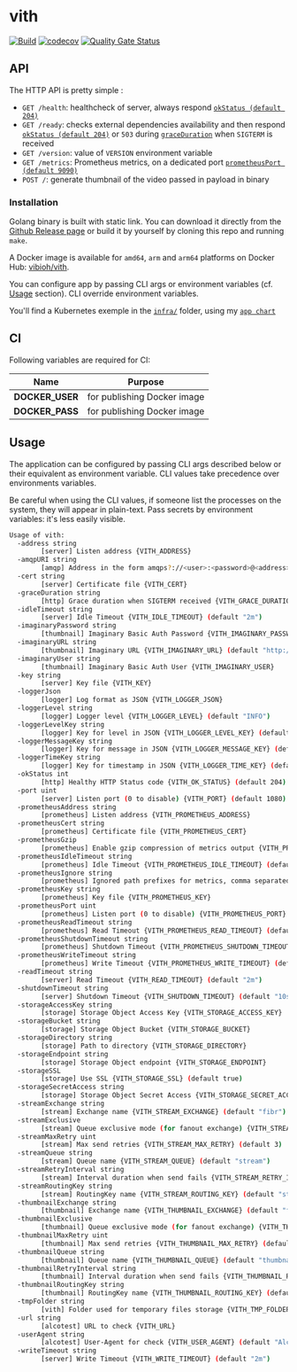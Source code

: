 # vith

[![Build](https://github.com/ViBiOh/vith/workflows/Build/badge.svg)](https://github.com/ViBiOh/vith/actions)
[![codecov](https://codecov.io/gh/ViBiOh/vith/branch/main/graph/badge.svg)](https://codecov.io/gh/ViBiOh/vith)
[![Quality Gate Status](https://sonarcloud.io/api/project_badges/measure?project=ViBiOh_vith&metric=alert_status)](https://sonarcloud.io/dashboard?id=ViBiOh_vith)

## API

The HTTP API is pretty simple :

- `GET /health`: healthcheck of server, always respond [`okStatus (default 204)`](#usage)
- `GET /ready`: checks external dependencies availability and then respond [`okStatus (default 204)`](#usage) or `503` during [`graceDuration`](#usage) when `SIGTERM` is received
- `GET /version`: value of `VERSION` environment variable
- `GET /metrics`: Prometheus metrics, on a dedicated port [`prometheusPort (default 9090)`](#usage)
- `POST /`: generate thumbnail of the video passed in payload in binary

### Installation

Golang binary is built with static link. You can download it directly from the [Github Release page](https://github.com/ViBiOh/vith/releases) or build it by yourself by cloning this repo and running `make`.

A Docker image is available for `amd64`, `arm` and `arm64` platforms on Docker Hub: [vibioh/vith](https://hub.docker.com/r/vibioh/vith/tags).

You can configure app by passing CLI args or environment variables (cf. [Usage](#usage) section). CLI override environment variables.

You'll find a Kubernetes exemple in the [`infra/`](infra/) folder, using my [`app chart`](https://github.com/ViBiOh/charts/tree/main/app)

## CI

Following variables are required for CI:

|      Name       |           Purpose           |
| :-------------: | :-------------------------: |
| **DOCKER_USER** | for publishing Docker image |
| **DOCKER_PASS** | for publishing Docker image |

## Usage

The application can be configured by passing CLI args described below or their equivalent as environment variable. CLI values take precedence over environments variables.

Be careful when using the CLI values, if someone list the processes on the system, they will appear in plain-text. Pass secrets by environment variables: it's less easily visible.

```bash
Usage of vith:
  -address string
        [server] Listen address {VITH_ADDRESS}
  -amqpURI string
        [amqp] Address in the form amqps?://<user>:<password>@<address>:<port>/<vhost> {VITH_AMQP_URI}
  -cert string
        [server] Certificate file {VITH_CERT}
  -graceDuration string
        [http] Grace duration when SIGTERM received {VITH_GRACE_DURATION} (default "30s")
  -idleTimeout string
        [server] Idle Timeout {VITH_IDLE_TIMEOUT} (default "2m")
  -imaginaryPassword string
        [thumbnail] Imaginary Basic Auth Password {VITH_IMAGINARY_PASSWORD}
  -imaginaryURL string
        [thumbnail] Imaginary URL {VITH_IMAGINARY_URL} (default "http://image:9000")
  -imaginaryUser string
        [thumbnail] Imaginary Basic Auth User {VITH_IMAGINARY_USER}
  -key string
        [server] Key file {VITH_KEY}
  -loggerJson
        [logger] Log format as JSON {VITH_LOGGER_JSON}
  -loggerLevel string
        [logger] Logger level {VITH_LOGGER_LEVEL} (default "INFO")
  -loggerLevelKey string
        [logger] Key for level in JSON {VITH_LOGGER_LEVEL_KEY} (default "level")
  -loggerMessageKey string
        [logger] Key for message in JSON {VITH_LOGGER_MESSAGE_KEY} (default "message")
  -loggerTimeKey string
        [logger] Key for timestamp in JSON {VITH_LOGGER_TIME_KEY} (default "time")
  -okStatus int
        [http] Healthy HTTP Status code {VITH_OK_STATUS} (default 204)
  -port uint
        [server] Listen port (0 to disable) {VITH_PORT} (default 1080)
  -prometheusAddress string
        [prometheus] Listen address {VITH_PROMETHEUS_ADDRESS}
  -prometheusCert string
        [prometheus] Certificate file {VITH_PROMETHEUS_CERT}
  -prometheusGzip
        [prometheus] Enable gzip compression of metrics output {VITH_PROMETHEUS_GZIP}
  -prometheusIdleTimeout string
        [prometheus] Idle Timeout {VITH_PROMETHEUS_IDLE_TIMEOUT} (default "10s")
  -prometheusIgnore string
        [prometheus] Ignored path prefixes for metrics, comma separated {VITH_PROMETHEUS_IGNORE}
  -prometheusKey string
        [prometheus] Key file {VITH_PROMETHEUS_KEY}
  -prometheusPort uint
        [prometheus] Listen port (0 to disable) {VITH_PROMETHEUS_PORT} (default 9090)
  -prometheusReadTimeout string
        [prometheus] Read Timeout {VITH_PROMETHEUS_READ_TIMEOUT} (default "5s")
  -prometheusShutdownTimeout string
        [prometheus] Shutdown Timeout {VITH_PROMETHEUS_SHUTDOWN_TIMEOUT} (default "5s")
  -prometheusWriteTimeout string
        [prometheus] Write Timeout {VITH_PROMETHEUS_WRITE_TIMEOUT} (default "10s")
  -readTimeout string
        [server] Read Timeout {VITH_READ_TIMEOUT} (default "2m")
  -shutdownTimeout string
        [server] Shutdown Timeout {VITH_SHUTDOWN_TIMEOUT} (default "10s")
  -storageAccessKey string
        [storage] Storage Object Access Key {VITH_STORAGE_ACCESS_KEY}
  -storageBucket string
        [storage] Storage Object Bucket {VITH_STORAGE_BUCKET}
  -storageDirectory string
        [storage] Path to directory {VITH_STORAGE_DIRECTORY}
  -storageEndpoint string
        [storage] Storage Object endpoint {VITH_STORAGE_ENDPOINT}
  -storageSSL
        [storage] Use SSL {VITH_STORAGE_SSL} (default true)
  -storageSecretAccess string
        [storage] Storage Object Secret Access {VITH_STORAGE_SECRET_ACCESS}
  -streamExchange string
        [stream] Exchange name {VITH_STREAM_EXCHANGE} (default "fibr")
  -streamExclusive
        [stream] Queue exclusive mode (for fanout exchange) {VITH_STREAM_EXCLUSIVE}
  -streamMaxRetry uint
        [stream] Max send retries {VITH_STREAM_MAX_RETRY} (default 3)
  -streamQueue string
        [stream] Queue name {VITH_STREAM_QUEUE} (default "stream")
  -streamRetryInterval string
        [stream] Interval duration when send fails {VITH_STREAM_RETRY_INTERVAL} (default "1h")
  -streamRoutingKey string
        [stream] RoutingKey name {VITH_STREAM_ROUTING_KEY} (default "stream")
  -thumbnailExchange string
        [thumbnail] Exchange name {VITH_THUMBNAIL_EXCHANGE} (default "fibr")
  -thumbnailExclusive
        [thumbnail] Queue exclusive mode (for fanout exchange) {VITH_THUMBNAIL_EXCLUSIVE}
  -thumbnailMaxRetry uint
        [thumbnail] Max send retries {VITH_THUMBNAIL_MAX_RETRY} (default 3)
  -thumbnailQueue string
        [thumbnail] Queue name {VITH_THUMBNAIL_QUEUE} (default "thumbnail")
  -thumbnailRetryInterval string
        [thumbnail] Interval duration when send fails {VITH_THUMBNAIL_RETRY_INTERVAL} (default "1h")
  -thumbnailRoutingKey string
        [thumbnail] RoutingKey name {VITH_THUMBNAIL_ROUTING_KEY} (default "thumbnail")
  -tmpFolder string
        [vith] Folder used for temporary files storage {VITH_TMP_FOLDER} (default "/tmp")
  -url string
        [alcotest] URL to check {VITH_URL}
  -userAgent string
        [alcotest] User-Agent for check {VITH_USER_AGENT} (default "Alcotest")
  -writeTimeout string
        [server] Write Timeout {VITH_WRITE_TIMEOUT} (default "2m")
```
